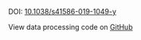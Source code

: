DOI: [10.1038/s41586-019-1049-y](https://doi.org/10.1038/s41586-019-1049-y)

View data processing code on [GitHub](https://github.com/vitessce/vitessce-python/tree/main/demos/eng-2019)